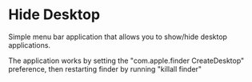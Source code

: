 # Hide Desktop

Simple menu bar application that allows you to show/hide desktop applications.

The application works by setting the "com.apple.finder CreateDesktop" preference, then restarting finder by running "killall finder"